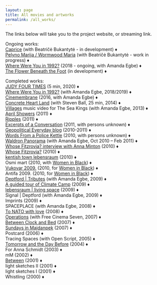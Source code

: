 ```yaml
---
layout: page
title: All movies and artworks
permalink: /all_works/
---
```


The links below will take you to the project website, or streaming link.

Ongoing works:  
[Caprice](https://www.rastko.co.uk//images/caprice_mood_board.jpg) (with Beatričė Bukantytė - in development) ♦  
[Pelyno Marija / Wormwood Maria](https://www.rastko.co.uk//images/PM_WM_1_en.jpg) (with Beatričė Bukantytė - work in progress) ♦  
[Where Were You in 1992?](http://1992.maydayrooms.org) (2018 - ongoing, with Amanda Egbe) ♦  
[The Flower Beneath the Foot](https://theflowerbeneaththefoot.com/) (in development) ♦  
  
Completed works:  
[JUDY FOUR TIMES](https://www.rastko.co.uk//images/judy_juenger.jpeg) (5 min, 2020) ♦  
[Where Were You in 1992?](http://1992.maydayrooms.org) (with Amanda Egbe, 2018/2019) ♦  
[Cinemembrane](https://www.rastko.co.uk//images/cinemembrane_Full_Flyer.pdf) (2016, with Amanda Egbe) ♦  
[Concrete Heart Land](http://concreteheartland.info) (with Steven Ball, 25 min, 2014) ♦  
[Villages](https://www.youtube.com/watch?v=4qBcCHTn-ic) music video for The Sea Kings (with Amanda Egbe, 2013) ♦  
[April Showers](https://rosedetivoli.github.io/april_showers/) (2011) ♦  
[Ripples](https://rosedetivoli.github.io/april_showers/) (2011) ♦  
[Excerpts of a Conversation](https://amp.0x2620.org/BPQ/player/00:00:02.876) (2011, with persons unknown) ♦  
[Geopolitical Everyday blog](https://geopoliticaleveryday.wordpress.com/) (2010-2011) ♦  
[Words From a Police Kettle](https://amp.0x2620.org/BPO/player) (2010, with persons unknown) ♦  
[Waldron Panorama](https://rosedetivoli.github.io/waldron/) (with Amanda Egbe, Oct 2010 – Feb 2011) ♦  
[Whose Fitzrovia? interview with Anna Minton](https://rosedetivoli.github.io/april_showers/) (2010) ♦  
[Whose Fitzrovia?](https://rosedetivoli.github.io/april_showers/) (2010) ♦  
[kentish town lebensraum](https://rosedetivoli.github.io/ktlebensraum/) (2010) ♦  
Osmi mart (2010, with [Women in Black](http://zeneucrnom.org/index.php?option=com_content&task=view&id=600&Itemid=124)) ♦  
[Vukovar 2009.](https://rosedetivoli.github.io/vukovar/) (2010, for [Women in Black](http://zeneucrnom.org/index.php?option=com_content&task=view&id=600&Itemid=124)) ♦  
Antifa 2009. (2010, for [Women in Black](http://zeneucrnom.org/index.php?option=com_content&task=view&id=600&Itemid=124)) ♦  
[Deptford | Tributes](https://player.vimeo.com/video/129543067) (with Amanda Egbe, 2009) ♦  
[A guided tour of Climate Camp](https://www.youtube.com/watch?v=rLQRGaEfJ2A) (2009) ♦  
[lebensraum | living space](https://rosedetivoli.github.io/lebensraum/) (2009) ♦  
Signal | Deptford (with Amanda Egbe, 2009) ♦  
Imprints (2009) ♦  
SPACEPLACE (with Amanda Egbe, 2008) ♦  
[To NATO with love](https://rosedetivoli.github.io/nato/) (2008) ♦  
[Operations](http://eng.o3one.rs/category/archives/page/28/) (with Free Cinema Seven, 2007) ♦  
[Between Clock and Bed](http://www.studycollection.org.uk/works/between-clock-and-bed) (2007) ♦  
[Sundays in Majdanpek](http://www.studycollection.co.uk/sundaysinmajdanpek/) (2007) ♦  
Postcard (2006) ♦  
Tracing Spaces (with Open Script, 2005) ♦  
[Tomorrow and the Day Before](https://rosedetivoli.github.io/tadb/) (2004) ♦  
For Anna Schmidt (2003) ♦  
mM (2002) ♦  
[Between](https://rosedetivoli.github.io/between/) (2001) ♦  
light sketches II (2001) ♦  
light sketches I (2001) ♦  
Whistling (2000) ♦  
